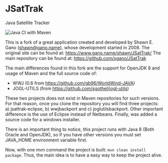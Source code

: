 # JSatTrak
Java Satellite Tracker

![Java CI with Maven](https://github.com/Scicrop/JSatTrak/workflows/Java%20CI%20with%20Maven/badge.svg?event=public)

This is a fork of a great application created and developed by Shawn E. Gano (shawn@gano.name), whose development started in 2008.
The original site can be found at: https://www.gano.name/shawn/JSatTrak/
The main repository can be found at: https://github.com/sgano/JSatTrak

The main differences found in this fork are the support for OpenJDK 8 and usage of Maven and the full source code of:
 - WWJ (0.6 from https://github.com/gb96/WorldWind-JAVA) 
 - JOGL-UTILS (from https://github.com/sgothel/jogl-utils) 

These two projects does not exist in Maven repositories for such versions. For that reason, once you clone the repository you will find three projects: 
a) jsattrak-eclipse, b) wwjbackport and c) joglutilsbackport. Other important difference is the use of Eclipse instead of Netbeans. Finally, was added a source code for a windows installer.

There is an important thing to notice, this project runs with Java 8 (Both Oracle and OpenJDK), so if you have other versions you must set JAVA_HOME environment variable first.

Now, with one mvn command the project is built: `mvn clean install package`. Thus, the main idea is to have a easy way to keep the project alive.

